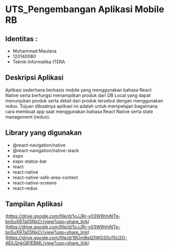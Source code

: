 # UTS_Pengembangan Aplikasi Mobile RB

## Identitas :

- Muhammad Maulana
- 120140080
- Teknik Informatika ITERA

## Deskripsi Aplikasi

Aplikasi sederhana berbasis mobile yang menggunakan bahasa React Native serta berfungsi menampilkan produk dari DB Local yang dapat menunjukan produk serta detail dari produk tersebut dengan menggunakan redux. 
Tujuan dibuatnya aplikasi ini adalah untuk mempelajari bagaimana cara membuat app saat menggunakan  bahasa React Native serta state management (redux).

## Library yang digunakan

- @react-navigation/native
- @react-navigation/native-stack
- expo
- expo-status-bar
- react
- react-native
- react-native-safe-area-context
- react-native-screens
- react-redux

## Tampilan Aplikasi
(https://drive.google.com/file/d/1oJJRr-y03W9hhjNTp-bnSuXR7a05NxCr/view?usp=share_link)
(https://drive.google.com/file/d/1oJJRr-y03W9hhjNTp-bnSuXR7a05NxCr/view?usp=share_link)
(https://drive.google.com/file/d/18Om8qQ3WGS5cf5U2O-AEiLQnkG81EBML/view?usp=share_link)

